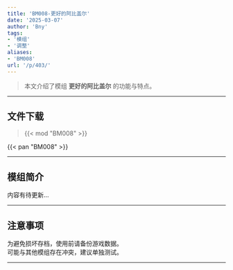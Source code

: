 ```yaml
---
title: 'BM008-更好的阿比盖尔'
date: '2025-03-07'
author: 'Bny'
tags:
- '模组'
- '调整'
aliases:
- 'BM008'
url: '/p/403/'
---
```


> 本文介绍了模组 **更好的阿比盖尔** 的功能与特点。

---

## 文件下载  

> {{< mod "BM008" >}}  

{{< pan "BM008" >}}  

---

## 模组简介

>  
内容有待更新...  

---

## 注意事项

>  
为避免损坏存档，使用前请备份游戏数据。  
可能与其他模组存在冲突，建议单独测试。  

---

